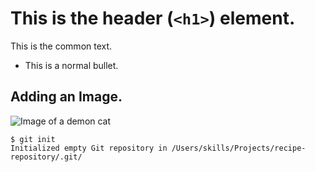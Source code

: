 # This is the header (`<h1>`) element.

This is the common text.

* This is a normal bullet.

## Adding an Image.

![Image of a demon cat](https://octodex.github.com/images/yaktocat.png)

```
$ git init
Initialized empty Git repository in /Users/skills/Projects/recipe-repository/.git/
```
